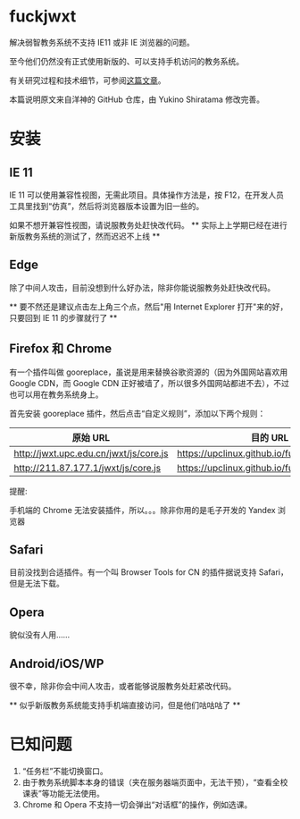 fuckjwxt
===

解决弱智教务系统不支持 IE11 或非 IE 浏览器的问题。

至今他们仍然没有正式使用新版的、可以支持手机访问的教务系统。

有关研究过程和技术细节，可参阅[这篇文章](https://vjudge1.github.io/2015/05/29/let-jiao-wu-xi-tong-support-linux/)。

本篇说明原文来自洋神的 GitHub 仓库，由 Yukino Shiratama 修改完善。

# 安装

## IE 11

IE 11 可以使用兼容性视图，无需此项目。具体操作方法是，按 F12，在开发人员工具里找到“仿真”，然后将浏览器版本设置为旧一些的。

如果不想开兼容性视图，请说服教务处赶快改代码。
** 实际上上学期已经在进行新版教务系统的测试了，然而迟迟不上线 **

## Edge

除了中间人攻击，目前没想到什么好办法，除非你能说服教务处赶快改代码。

** 要不然还是建议点击左上角三个点，然后"用 Internet Explorer 打开"来的好，只要回到 IE 11 的步骤就行了 **

## Firefox 和 Chrome

有一个插件叫做 gooreplace，虽说是用来替换谷歌资源的（因为外国网站喜欢用 Google CDN，而 Google CDN 正好被墙了，所以很多外国网站都进不去），不过也可以用在教务系统身上。

首先安装 gooreplace 插件，然后点击“自定义规则”，添加以下两个规则：

原始 URL                                | 目的 URL
----------------------------------------|-----------------------------------
http://jwxt.upc.edu.cn/jwxt/js/core.js  | https://upclinux.github.io/fuckjwxt/js/core.js
http://211.87.177.1/jwxt/js/core.js     | https://upclinux.github.io/fuckjwxt/js/core.js

提醒:

手机端的 Chrome 无法安装插件，所以。。。除非你用的是毛子开发的 Yandex 浏览器

## Safari

目前没找到合适插件。有一个叫 Browser Tools for CN 的插件据说支持 Safari，但是无法下载。

## Opera

貌似没有人用……

## Android/iOS/WP 

很不幸，除非你会中间人攻击，或者能够说服教务处赶紧改代码。

** 似乎新版教务系统能支持手机端直接访问，但是他们咕咕咕了 **

# 已知问题

1. “任务栏”不能切换窗口。
2. 由于教务系统脚本本身的错误（夹在服务器端页面中，无法干预），“查看全校课表”等功能无法使用。
3. Chrome 和 Opera 不支持一切会弹出“对话框”的操作，例如选课。
